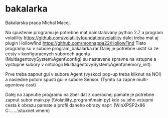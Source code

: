 # bakalarka
Bakalarska praca Michal Macej.


Na spustenie programu je potrebne mat nainstalovany python 2.7 a program volatility https://github.com/volatilityfoundation/volatility dalej treba mat aj plugin Hollowfind https://github.com/monnappa22/HollowFind
Tieto programy su v subore program_bakalarka.rar 
Dalej je potrebne uistit sa ze cesty v konfiguracnych suboroch  agenta (MultiagentovySystem\Agent\config) su nastavene spravne na vstupne a vystupne subory v ontologii MultiagentovySystem\Agent\memory_init).

Prve treba zapnut gui v subore Agent (vyskoci pop-up treba kliknut na NO!) a nasledne potom spusti gui v subore Sensor. (Tymto sa zapne multi-agentova cast)

Dalej na zapnutie programu na zber dat z operacnej pamate je potrebne zapnut subor main.py (\Volatility_program\main.py) kde su jeho vstupmi cesta k obrazu pamate a profil daneho obrazy napr: (WinXPSP2x86 C:\...\...\stuxnet.vmem)
